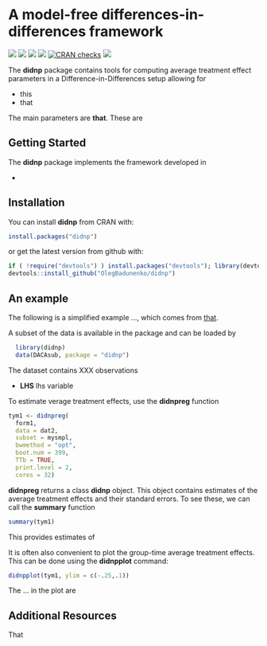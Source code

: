 
<!-- README.md is generated from README.Rmd. Please edit that file -->

# A model-free differences-in-differences framework

<!-- badges: start -->

[![](http://cranlogs.r-pkg.org/badges/grand-total/npsf?color=blue)](https://cran.r-project.org/package=npsf)
[![](http://cranlogs.r-pkg.org/badges/last-month/npsf?color=yellow)](https://cran.r-project.org/package=npsf)
[![](https://www.r-pkg.org/badges/version/npsf?color=green)](https://cran.r-project.org/package=npsf)
[![](https://img.shields.io/badge/devel%20version-1.0.0-red.svg)](https://github.com/OlegBadunenko/didnp)
[![CRAN
checks](https://badges.cranchecks.info/summary/npsf.svg)](https://cran.r-project.org/web/checks/check_results_npsf.html)
[![](https://img.shields.io/github/last-commit/OlegBadunenko/didnp.svg)](https://github.com/OlegBadunenko/didnp/commits/main)

<!-- badges: end -->
<!-- README.md is generated from README.Rmd. Please edit that file -->

The **didnp** package contains tools for computing average treatment
effect parameters in a Difference-in-Differences setup allowing for

- this
- that

The main parameters are **that**. These are

## Getting Started

The **didnp** package implements the framework developed in

- 

## Installation

You can install **didnp** from CRAN with:

``` r
install.packages("didnp")
```

or get the latest version from github with:

``` r
if ( !require("devtools") ) install.packages("devtools"); library(devtools)
devtools::install_github("OlegBadunenko/didnp")
```

## An example

The following is a simplified example …, which comes from
[that](https://elsevier.com/).

A subset of the data is available in the package and can be loaded by

``` r
  library(didnp)
  data(DACAsub, package = "didnp")
```

The dataset contains XXX observations

- **LHS** lhs variable

To estimate verage treatment effects, use the **didnpreg** function

``` r
tym1 <- didnpreg(
  form1,
  data = dat2,
  subset = mysmpl,
  bwmethod = "opt",
  boot.num = 399,
  TTb = TRUE,
  print.level = 2,
  cores = 32)
```

**didnpreg** returns a class **didnp** object. This object contains
estimates of the average treatment effects and their standard errors. To
see these, we can call the **summary** function

``` r
summary(tym1)
```

This provides estimates of

It is often also convenient to plot the group-time average treatment
effects. This can be done using the **didnpplot** command:

``` r
didnpplot(tym1, ylim = c(-.25,.1))
```

The … in the plot are

## Additional Resources

That
